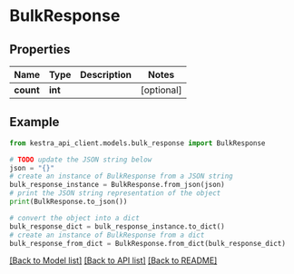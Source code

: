 # BulkResponse


## Properties

Name | Type | Description | Notes
------------ | ------------- | ------------- | -------------
**count** | **int** |  | [optional] 

## Example

```python
from kestra_api_client.models.bulk_response import BulkResponse

# TODO update the JSON string below
json = "{}"
# create an instance of BulkResponse from a JSON string
bulk_response_instance = BulkResponse.from_json(json)
# print the JSON string representation of the object
print(BulkResponse.to_json())

# convert the object into a dict
bulk_response_dict = bulk_response_instance.to_dict()
# create an instance of BulkResponse from a dict
bulk_response_from_dict = BulkResponse.from_dict(bulk_response_dict)
```
[[Back to Model list]](../README.md#documentation-for-models) [[Back to API list]](../README.md#documentation-for-api-endpoints) [[Back to README]](../README.md)


